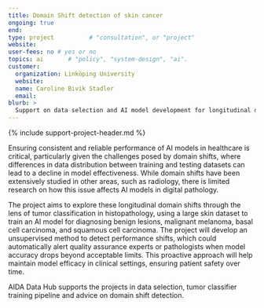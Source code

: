 ```yaml
---
title: Domain Shift detection of skin cancer
ongoing: true
end:
type: project          # "consultation", or "project"
website:
user-fees: no # yes or no
topics: ai       # "policy", "system-design", "ai".
customer:
  organization: Linköping University
  website:
  name: Caroline Bivik Stadler
  email:
blurb: >
  Support on data selection and AI model development for longitudinal domain shift detection for deep learning in digital pathology
---
```

{% include support-project-header.md %}

Ensuring consistent and reliable performance of AI models in healthcare is critical, particularly given the challenges posed by domain shifts, where differences in data distribution between training and testing datasets can lead to a decline in model effectiveness. While domain shifts have been extensively studied in other areas, such as radiology, there is limited research on how this issue affects AI models in digital pathology.

The project aims to explore these longitudinal domain shifts through the lens of tumor classification in histopathology, using a large skin dataset to train an AI model for diagnosing benign lesions, malignant melanoma, basal cell carcinoma, and squamous cell carcinoma. The project will develop an unsupervised method to detect performance shifts, which could automatically alert quality assurance experts or pathologists when model accuracy drops beyond acceptable limits. This proactive approach will help maintain model efficacy in clinical settings, ensuring patient safety over time.

AIDA Data Hub supports the projects in data selection, tumor classifier training pipeline and advice on domain shift detection.
